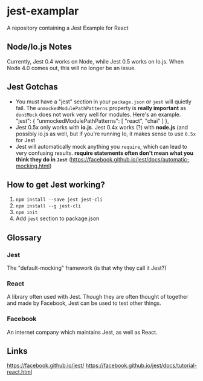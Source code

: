 # jest-examplar
A repository containing a Jest Example for React

## Node/Io.js Notes
Currently, Jest 0.4 works on Node, while Jest 0.5 works on Io.js. When Node 4.0 comes out, this will no longer be an issue.

## Jest Gotchas
- You must have a "jest" section in your `package.json` or `jest` will quietly fail. The `unmockedModulePathPatterns` property is **really important** as `dontMock` does not work very well for modules. Here's an example.
    "jest": {
        "unmockedModulePathPatterns": [
          "react",
          "chai"
        ]
      },
- Jest 0.5x only works with **io.js**. Jest 0.4x works (?) with **node.js** (and possibly io.js as well, but if you're running Io, it makes sense to use `0.5x` for Jest
- Jest will automatically mock anything you `require`, which can lead to very confusing results. **require statements often don't mean what you think they do in `Jest`** (https://facebook.github.io/jest/docs/automatic-mocking.html)

## How to get Jest working?
1. `npm install --save jest jest-cli`
2. `npm install --g jest-cli`
3. `npm init`
4. Add `jest` section to package.json

## Glossary
### Jest
The "default-mocking" framework (is that why they call it Jest?)

### React
A library often used with Jest. Though they are often thought of together and made by Facebook, Jest can be used to test other things.

### Facebook
An internet company which maintains Jest, as well as React.

## Links
https://facebook.github.io/jest/
https://facebook.github.io/jest/docs/tutorial-react.html
